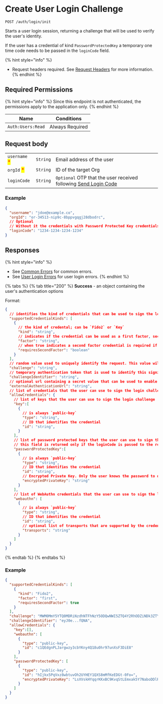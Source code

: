 # Create User Login Challenge

`POST /auth/login/init`

Starts a user login session, returning a challenge that will be used to verify the user's identity.

If the user has a credential of kind `PasswordProtectedKey` a temporary one time code needs to be passed in the `loginCode` field. &#x20;

{% hint style="info" %}
* Request headers required. See [Request Headers](../../../getting-started/request-headers.md) for more information.
{% endhint %}

## Required Permissions

{% hint style="info" %}
Since this endpoint is not authenticated, the permissions apply to the application only.
{% endhint %}

| Name              | Conditions      |
| ----------------- | --------------- |
| `Auth:Users:Read` | Always Required |

## Request body

|                                               |          |                                                                                       |
| --------------------------------------------- | -------- | ------------------------------------------------------------------------------------- |
| `username` <mark style="color:red;">\*</mark> | `String` | Email address of the user                                                             |
| `orgId` <mark style="color:red;">\*</mark>    | `String` | ID of the target Org                                                                  |
| `loginCode`                                   | `String` | `Optional` OTP that the user received following [Send Login Code](send-login-code.md) |

### Example

```json
{
  "username": "jdoe@example.co",
  "orgId": "or-34513-nip9c-8bppvgqgj28dbodrc",
  // Optional
  // Without it the credentials with Password Protected Key credentials won't be returned
  "loginCode": "1234-1234-1234-1234"
}
```

## Responses

{% hint style="info" %}
* See [Common Errors](../../../getting-started/errors.md#common-errors) for common errors.
* See [User Login Errors](../../../getting-started/errors.md#user-login-errors) for user login errors.
{% endhint %}

{% tabs %}
{% tab title="200" %}
**Success** - an object containing the user's authentication options

Format:

```json
{
  // identifies the kind of credentials that can be used to sign the login challenge
  "supportedCredentialKinds": [
    {
      // the kind of credental; can be `Fido2` or `Key`
      "kind": "string",
      // indicates if the credential can be used as a first factor, second factor, or either; can be `first`, `second`, or `either`
      "factor": "string",
      // when true indicates a second factor credential is required if the credential is used as a first factor
      "requiresSecondFactor": "boolean"
    }
  ],
  // random value used to uniquely identify the request. This value will be included in the data that is signed and sent to the matching /signing call
  "challenge": "string",
  // temporary authentication token that is used to identify this signing session with the matching call to CreateUserLoginChallenge
  "challengeIdentifier": "string",
  // optional url containing a secret value that can be used to enable cross device/origin signing
  "externalAuthenticationUrl": "string",
  // list of credentials that the user can use to sign the login challenge
  "allowCredentials": {
    // list of keys that the user can use to sign the login challenge
    "key":[
      {
        // is always `public-key`
        "type": "string",
        // ID that identifies the credential
        "id": "string",
      }
    ],
    // list of password protected keys that the user can use to sign the login challenge.
    // this field is returned only if the loginCode is passed to the request
    "passwordProtectedKey":[
      {
        // is always `public-key`
        "type": "string",
        // ID that identifies the credential
        "id": "string",
        // Encrypted Private Key. Only the user knows the password to decrypt it and have access to the private key
        "encryptedPrivateKey": "string"
      }
    ],
    // list of WebAuthn credentials that the user can use to sign the login challenge
    "webauthn": [
      {
        // is always `public-key`
        "type": "string",
        // ID that identifies the credential
        "id": "string",
        // optional list of transports that are supported by the credential (used only for WebAuthn)
        "transports": "string"
      }
    ]
  }
}
```
{% endtab %}
{% endtabs %}

### Example

```json
{
  "supportedCredentialKinds": [
    {
      "kind": "Fido2",
      "factor": "first",
      "requiresSecondFactor": true
    }
  ],
  "challenge": "MWM0MmY5YTQ0MDRiNzdhNTFhNzY5ODQwNWI5ZTQ4Y2RhODZiNDk3ZTYzOTE5OGYyMDcxZjBjYzk4MmQ5YzY1MA",
  "challengeIdentifier": "eyJ0e...fQNA",
  "allowCredentials": {
    "key":[],
    "webauthn": [
      {
        "type": "public-key",
        "id": "c1QEdgnPLJargwzy3cbYKny4Q18u0hr97unXsF3DiE8"
      }
    ],
    "passwordProtectedKey": [
      {
        "type": "public-key",
        "id": "hIjkx5PqVxz8wbtuvOh2UYHEY1QXS8mMfKeEDGt-0Fo=",
        "encryptedPrivateKey": "LsXVskHYqqrKKxBC9KvqStLEmxak5Y7NaboDDlRSIW7evUJpQTT1AYvx0EsFskmriaVb3AjTCGEv7gqUKokml1USL7+dVmrUVhV+cNWtS5AorvRuZr1FMGVKFkW1pKJhFNH2e2O661UhpyXsRXzcmksA7ZN/V37ZK7ITue0gs6I="
      }
    ]
  }
}
```
